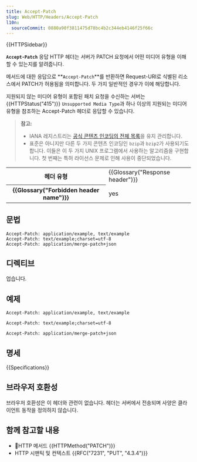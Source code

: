 ```yaml
---
title: Accept-Patch
slug: Web/HTTP/Headers/Accept-Patch
l10n:
  sourceCommit: 0880a90f3811475d78bc4b2c344eb4146f25f66c
---
```


{{HTTPSidebar}}

**`Accept-Patch`** 응답 HTTP 헤더는 서버가 PATCH 요청에서 어떤 미디어 유형을 이해할 수 있는지를 알려줍니다.

메서드에 대한 응답으로 **`Accept-Patch`**를 반환하면 Request-URI로 식별된 리소스에서 PATCH가 허용됨을 의미합니다. 두 가지 일반적인 경우가 이에 해당합니다.

지원되지 않는 미디어 유형이 포함된 패치 요청을 수신하는 서버는 {{HTTPStatus("415")}} `Unsupported Media Type`과 하나 이상의 지원되는 미디어 유형을 참조하는 Accept-Patch 헤더로 응답할 수 있습니다.

> **참고:**
>
> - IANA 레지스트리는 [공식 콘텐츠 인코딩의 전체 목록](https://www.iana.org/assignments/http-parameters/http-parameters.xml#http-parameters-1)을 유지 관리합니다.
> - 표준은 아니지만 다른 두 가지 콘텐츠 인코딩인 `bzip`과 `bzip2`가 사용되기도 합니다. 이들은 이 두 가지 UNIX 프로그램에서 사용하는 알고리즘을 구현합니다. 첫 번째는 특허 라이선스 문제로 인해 사용이 중단되었습니다.

<table class="properties">
  <tbody>
    <tr>
      <th scope="row">헤더 유형</th>
      <td>{{Glossary("Response header")}}</td>
    </tr>
    <tr>
      <th scope="row">{{Glossary("Forbidden header name")}}</th>
      <td>yes</td>
    </tr>
  </tbody>
</table>

## 문법

```http
Accept-Patch: application/example, text/example
Accept-Patch: text/example;charset=utf-8
Accept-Patch: application/merge-patch+json
```

## 디렉티브

업습니다.

## 예제

```http
Accept-Patch: application/example, text/example

Accept-Patch: text/example;charset=utf-8

Accept-Patch: application/merge-patch+json
```

## 명세

{{Specifications}}

## 브라우저 호환성

브라우저 호환성은 이 헤더와 관련이 없습니다. 헤더는 서버에서 전송되며 사양은 클라이언트 동작을 정의하지 않습니다.

## 함께 참고할 내용

- HTTP 메서드 {{HTTPMethod("PATCH")}}
- HTTP 시맨틱 및 컨텍스트 {{RFC("7231", "PUT", "4.3.4")}}
